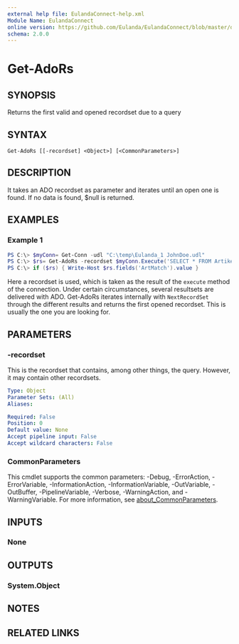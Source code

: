 ```yaml
---
external help file: EulandaConnect-help.xml
Module Name: EulandaConnect
online version: https://github.com/Eulanda/EulandaConnect/blob/master/docs/Get-AdoRs.md
schema: 2.0.0
---
```


# Get-AdoRs

## SYNOPSIS
Returns the first valid and opened recordset due to a query

## SYNTAX

```
Get-AdoRs [[-recordset] <Object>] [<CommonParameters>]
```

## DESCRIPTION
It takes an ADO recordset as parameter and iterates until an open one is found. If no data is found, $null is returned.

## EXAMPLES

### Example 1
```powershell
PS C:\> $myConn= Get-Conn -udl "C:\temp\Eulanda_1 JohnDoe.udl"
PS C:\> $rs= Get-AdoRs -recordset $myConn.Execute('SELECT * FROM Artikel')
PS C:\> if ($rs) { Write-Host $rs.fields('ArtMatch').value }
```

Here a recordset is used, which is taken as the result of the `execute` method of the connection. Under certain circumstances, several resultsets are delivered with ADO. Get-AdoRs iterates internally with `NextRecordSet` through the different results and returns the first opened recordset. This is usually the one you are looking for.

## PARAMETERS

### -recordset
This is the recordset that contains, among other things, the query. However, it may contain other recordsets. 

```yaml
Type: Object
Parameter Sets: (All)
Aliases:

Required: False
Position: 0
Default value: None
Accept pipeline input: False
Accept wildcard characters: False
```

### CommonParameters
This cmdlet supports the common parameters: -Debug, -ErrorAction, -ErrorVariable, -InformationAction, -InformationVariable, -OutVariable, -OutBuffer, -PipelineVariable, -Verbose, -WarningAction, and -WarningVariable. For more information, see [about_CommonParameters](http://go.microsoft.com/fwlink/?LinkID=113216).

## INPUTS

### None

## OUTPUTS

### System.Object
## NOTES

## RELATED LINKS
